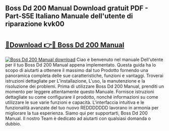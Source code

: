 ## Boss Dd 200 Manual Download gratuit PDF - Part-S5E Italiano Manuale dell'utente di riparazione kvk00

# <h2><a href="http://dfevg68.blite.top/?on=Boss+Dd+200+Manual">🔗Download 👉🔴 Boss Dd 200 Manual</a></h2>

[![Boss Dd 200 Manual download](https://i.imgur.com/lujVjoI.png)](http://dfevg68.blite.top/?on=Boss+Dd+200+Manual)
Ciao e benvenuto nel manuale Dell'utente per il tuo Boss Dd 200 Manual appena implementato. Questa guida ha lo scopo di aiutarti a ottenere il massimo dal tuo Prodotto fornendo una panoramica completa delle sue caratteristiche, funzioni e vantaggi. Troverai istruzioni dettagliate per L'installazione, L'uso, la manutenzione e la risoluzione dei problemi. Prima di utilizzare Boss Dd 200 Manual, prenditi un momento per leggere attentamente questo Manuale. Fornisce istruzioni dettagliate su come configurare il prodotto, nonché informazioni su come utilizzare le sue varie funzioni e capacità. L'interfaccia intuitiva e le funzionalità avanzate del tuo nuovo REDDDDDDD lavorano in armonia per migliorare la tua esperienza. Siamo qui per supportarti, Boss Dd 200 Manual. Il nostro Team è dedicato ad aiutarti con qualsiasi domanda o dubbio.
